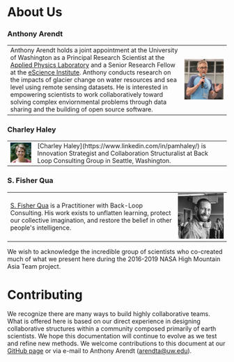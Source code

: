 # About Us

### Anthony Arendt

<table>
   <tr>
     <td>
       Anthony Arendt holds a joint appointment at the University of Washington as a Principal Research Scientist at the <a href="https://www.apl.washington.edu/">Applied Physics Laboratory</a> and a Senior Research Fellow at the <a href="https://escience.washington.edu">eScience Institute</a>. Anthony conducts research on the impacts of glacier change on water resources and sea level using remote sensing datasets. He is interested in empowering scientists to work collaboratively toward solving complex enviornmental problems through data sharing and the building of open source software. 
       </td>
       <td><img src="../images/AnthonyArendt_photo.png" width=1000 alt="portrait of Anthony Arendt"></td>
   </tr>
</table>


### Charley Haley
<table>
    <tr>
        <td><img src="../images/CharleyHaley.jpg" width=250  alt="portrait of Charley Haley"></td>
        <td> [Charley Haley](https://www.linkedin.com/in/pamhaley/) is Innovation Strategist and Collaboration Structuralist at Back Loop Consulting Group in Seattle, Washington. </td>
    </tr>
</table>


### S. Fisher Qua

<table>
   <tr>
     <td> <a href="https://www.linkedin.com/in/sfqua/">S. Fisher Qua</a> is a Practitioner with Back-Loop Consulting. His work exists to unflatten learning, protect our collective imagination, and restore the belief in other people's intelligence. 
       </td>
       <td><img src="../images/FisherQua.jpg" width=400 alt="portrait of S. Fisher Qua"></td>
   </tr>
</table>

We wish to acknowledge the incredible group of scientists who co-created much of what we present here during the 2016-2019 NASA High Mountain Asia Team project.

# Contributing

We recognize there are many ways to build highly collaborative teams. What is offered here is based on our direct experience in designing collaborative structures within a community composed primarily of earth scientists. We hope this documentation will continue to evolve as we test and refine new methods. We welcome contributions to this document at our [GitHub page](https://github.com/highmountainasia/team-collaboration) or via e-mail to Anthony Arendt ([arendta@uw.edu](mailto:arendta@uw.edu)).






